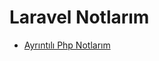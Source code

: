 # Laravel Notlarım

- [Ayrıntılı Php Notlarım](https://github.com/kaankaltakkiran/Linux_notlarim/tree/main/php_notlarim/notlarim)
